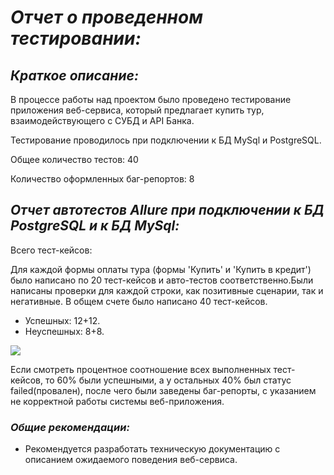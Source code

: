 # ***Отчет о проведенном тестировании:***
## ***Краткое описание:***
В процессе работы над проектом было проведено тестирование приложения веб-сервиса, который предлагает купить тур, взаимодействующего с СУБД и API Банка.

Тестирование проводилось при подключении к БД MySql и PostgreSQL.

Общее количество тестов: 40

Количество оформленных баг-репортов: 8

## ***Отчет автотестов Allure при подключении к БД PostgreSQL и к БД MySql:***

Всего тест-кейсов:

Для каждой формы оплаты тура (формы 'Купить' и 'Купить в кредит') было написано по 20 тест-кейсов и авто-тестов соответственно.Были написаны проверки для каждой строки, как позитивные сценарии, так и негативные. В общем счете было написано 40 тест-кейсов.

+ Успешных: 12+12.
+ Неуспешных: 8+8.

![](file:///C:/Users/Liliya/Documents/Lightshot/Screenshot_6.png)

Если смотреть процентное соотношение всех выполненных тест-кейсов, то 60% были успешными, а у остальных 40% был статус failed(провален), после чего были заведены баг-репорты, с указанием не корректной работы системы веб-приложения.

### ***Общие рекомендации:***
+ Рекомендуется разработать техническую документацию с описанием ожидаемого поведения веб-сервиса.




